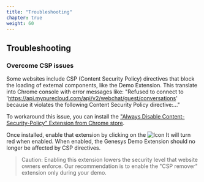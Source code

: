 ```yaml
---
title: "Troubleshooting"
chapter: true
weight: 60
---
```


## Troubleshooting

### Overcome CSP issues
Some websites include CSP (Content Security Policy) directives that block the loading of external components, like the Demo Extension.
This translate into Chrome console with error messages like:
"Refused to connect to 'https://api.mypurecloud.com/api/v2/webchat/guest/conversations' because it violates the following Content Security Policy directive:..." 

To workaround this issue, you can install the ["Always Disable Content-Security-Policy" Extension from Chrome store](https://chrome.google.com/webstore/detail/always-disable-content-se/ffelghdomoehpceihalcnbmnodohkibj).

Once installed, enable that extension by clicking on the ![Icon](/images/file_1632789316819_2021-09-28_10-34-44.png) It will turn red when enabled. When enabled, the Genesys Demo Extension should no longer be affected by CSP directives.

>Caution: Enabling this extension lowers the security level that website owners enforce. Our recommendation is to enable the "CSP remover" extension only during your demo.
